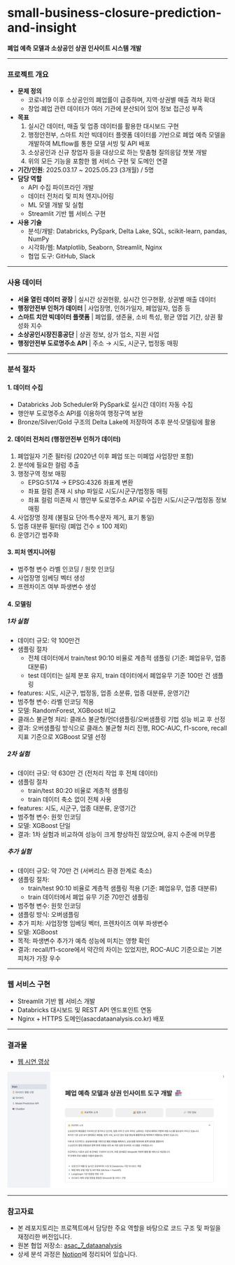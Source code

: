 # small-business-closure-prediction-and-insight
**폐업 예측 모델과 소상공인 상권 인사이트 시스템 개발** 

---

### 프로젝트 개요 
- **문제 정의**  
    - 코로나19 이후 소상공인의 폐업률이 급증하며, 지역·상권별 매출 격차 확대  
    - 창업·폐업 관련 데이터가 여러 기관에 분산되어 있어 정보 접근성 부족  
- **목표**  
    1. 실시간 데이터, 매출 및 업종 데이터를 활용한 대시보드 구현
    2. 행정안전부, 스마트 치안 빅데이터 플랫폼 데이터를 기반으로 폐업 예측 모델을 개발하여 MLflow를 통한 모델 서빙 및 API 배포
    3. 소상공인과 신규 창업자 등을 대상으로 하는 맞춤형 질의응답 챗봇 개발   
    4. 위의 모든 기능을 포함한 웹 서비스 구현 및 도메인 연결
- **기간/인원**: 2025.03.17 ~ 2025.05.23 (3개월) / 5명  
- **담당 역할**  
    - API 수집 파이프라인 개발
    - 데이터 전처리 및 피처 엔지니어링  
    - ML 모델 개발 및 실험
    - Streamlit 기반 웹 서비스 구현   
- **사용 기술**  
    - 분석/개발: Databricks, PySpark, Delta Lake, SQL, scikit-learn, pandas, NumPy  
    - 시각화/웹: Matplotlib, Seaborn, Streamlit, Nginx
    - 협업 도구: GitHub, Slack  

--- 

### 사용 데이터 
- **서울 열린 데이터 광장** | 실시간 상권현황, 실시간 인구현황, 상권별 매출 데이터 
- **행정안전부 인허가 데이터** | 사업장명, 인허가일자, 폐업일자, 업종 등 
- **스마트 치안 빅데이터 플랫폼** | 폐업률, 생존율, 소비 특성, 평균 영업 기간, 상권 활성화 지수 
- **소상공인시장진흥공단** | 상권 정보, 상가 업소, 지원 사업  
- **행정안전부 도로명주소 API** | 주소 → 시도, 시군구, 법정동 매핑 

---

### 분석 절차 
#### 1. 데이터 수집 
- Databricks Job Scheduler와 PySpark로 실시간 데이터 자동 수집 
- 행안부 도로명주소 API를 이용하여 행정구역 보완  
- Bronze/Silver/Gold 구조의 Delta Lake에 저장하여 추후 분석·모델링에 활용  

#### 2. 데이터 전처리 (행정안전부 인허가 데이터)  
1. 폐업일자 기준 필터링 (2020년 이후 폐업 또는 미폐업 사업장만 포함) 
2. 분석에 필요한 컬럼 추출  
3. 행정구역 정보 매핑  
    - EPSG:5174 → EPSG:4326 좌표계 변환 
    - 좌표 컬럼 존재 시 shp 파일로 시도/시군구/법정동 매핑 
    - 좌표 컬럼 미존재 시 행안부 도로명주소 API로 수집한 시도/시군구/법정동 정보 매핑  
4. 사업장명 정제 (불필요 단어·특수문자 제거, 표기 통일)  
5. 업종 대분류 필터링 (폐업 건수 ≤ 100 제외) 
6. 운영기간 범주화  

#### 3. 피처 엔지니어링  
- 범주형 변수 라벨 인코딩 / 원핫 인코딩  
- 사업장명 임베딩 벡터 생성  
- 프렌차이즈 여부 파생변수 생성 

#### 4. 모델링   
##### **1차 실험**  
- 데이터 규모: 약 100만건 
- 샘플링 절차
    - 전체 데이터에서 train/test 90:10 비율로 계층적 샘플링 (기준: 폐업유무, 업종 대분류)  
    - test 데이터는 실제 분포 유지, train 데이터에서 폐업유무 기준 100만 건 샘플링  
- features: 시도, 시군구, 법정동, 업종 소분류, 업종 대분류, 운영기간  
- 범주형 변수: 라벨 인코딩 적용 
- 모델: RandomForest, XGBoost 비교  
- 클래스 불균형 처리: 클래스 불균형/언더샘플링/오버샘플링 기법 성능 비교 후 선정  
- 결과: 오버샘플링 방식으로 클래스 불균형 처리 진행, ROC-AUC, f1-score, recall 지표 기준으로 XGBoost 모델 선정 
##### **2차 실험**  
- 데이터 규모: 약 630만 건 (전처리 작업 후 전체 데이터) 
- 샘플링 절차
    - train/test 80:20 비율로 계층적 샘플링
    - train 데이터 축소 없이 전체 사용  
- features: 시도, 시군구, 업종 대분류, 운영기간 
- 범주형 변수: 원핫 인코딩  
- 모델: XGBoost 단일 
- 결과: 1차 실험과 비교하여 성능이 크게 향상하진 않았으며, 유지 수준에 머무름 
##### **추가 실험**    
- 데이터 규모: 약 70만 건 (서버리스 환경 한계로 축소)
- 샘플링 절차: 
    - train/test 90:10 비율로 계층적 샘플링 적용 (기준: 폐업유무, 업종 대분류)
    - train 데이터에서 폐업 유무 기준 70만건 샘플링 
- 범주형 변수: 원핫 인코딩 
- 샘플링 방식: 오버샘플링  
- 추가 피처: 사업장명 임베딩 벡터, 프렌차이즈 여부 파생변수 
- 모델: XGBoost 
- 목적: 파생변수 추가가 예측 성능에 미치는 영향 확인  
- 결과: recall/f1-score에서 약간의 차이는 있었지만, ROC-AUC 기준으로는 기본 피처가 가장 우수 

---  

### 웹 서비스 구현 
- Streamlit 기반 웹 서비스 개발
- Databricks 대시보드 및 REST API 엔드포인트 연동
- Nginx + HTTPS 도메인(asacdataanalysis.co.kr) 배포

--- 

### 결과물 
- [웹 시연 영상](https://drive.google.com/file/d/1bIU9HW_oHcoDe9Y-D2o9LXvAtu7P-KUD/view?usp=drive_link)  

![웹 서비스 메인 페이지](https://github.com/seoyoung-J/small-business-closure-prediction-and-insight/blob/main/StreamlitApp/assets/images/main_page.png?raw=true
)

---

### 참고자료  
- 본 레포지토리는 프로젝트에서 담당한 주요 역할을 바탕으로 코드 구조 및 파일을 재정리한 버전입니다. 
- 원본 협업 저장소: [asac_7_dataanalysis](https://github.com/da-analysis/asac_7_dataanalysis.git)
- 상세 분석 과정은 [Notion](https://www.notion.so/2089627a91c7804dadedeceea1d4884e?v=8d37600a577e46f1bcec447df314b4a6&source=copy_link)에 정리되어 있습니다.  

